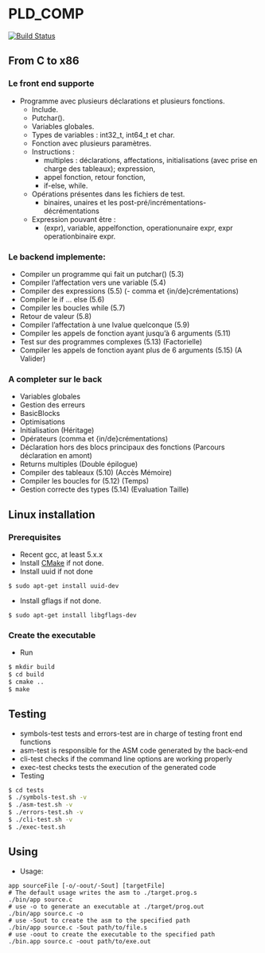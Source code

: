 # PLD_COMP
[![Build Status](https://travis-ci.org/heptastique/PLD_COMP.svg?branch=master)](https://travis-ci.org/heptastique/PLD_COMP)

## From C to x86

### Le front end supporte
- Programme avec plusieurs déclarations et plusieurs fonctions.
    - Include.
    - Putchar().
    - Variables globales.
    - Types de variables : int32_t, int64_t et char.
    - Fonction avec plusieurs paramètres.
    - Instructions : 
        - multiples : déclarations, affectations, initialisations (avec prise en charge des tableaux); expression,
        - appel fonction, retour fonction,
        - if-else,  while.
    - Opérations présentes dans les fichiers de test.
        - binaires, unaires et les post-pré/incrémentations-décrémentations
    - Expression pouvant être :
        - (expr), variable, appelfonction, operationunaire expr, expr operationbinaire expr. 
        
### Le backend implemente:

- Compiler un programme qui fait un putchar() (5.3)
- Compiler l’affectation vers une variable (5.4)
- Compiler des expressions (5.5) (- comma et {in/de}crémentations)
- Compiler le if ... else (5.6)
- Compiler les boucles while (5.7)
- Retour de valeur (5.8)
- Compiler l’affectation à une lvalue quelconque (5.9)
- Compiler les appels de fonction ayant jusqu’à 6 arguments (5.11)
- Test sur des programmes complexes (5.13) (Factorielle)
- Compiler les appels de fonction ayant plus de 6 arguments (5.15) (A Valider)

### A completer sur le back

- Variables globales
- Gestion des erreurs
- BasicBlocks
- Optimisations
- Initialisation (Héritage)
- Opérateurs (comma et {in/de}crémentations)
- Déclaration hors des blocs principaux des fonctions (Parcours déclaration en amont)
- Returns multiples (Double épilogue) 
- Compiler des tableaux (5.10) (Accès Mémoire)
- Compiler les boucles for (5.12) (Temps)
- Gestion correcte des types (5.14) (Evaluation Taille)

## Linux installation

### Prerequisites
- Recent gcc, at least 5.x.x
- Install [CMake](https://cmake.org/download/) if not done.
- Install uuid if not done
```
$ sudo apt-get install uuid-dev 
```
- Install gflags if not done.
```
$ sudo apt-get install libgflags-dev
```
### Create the executable
- Run
```bash
$ mkdir build
$ cd build
$ cmake ..
$ make
```

## Testing

- symbols-test tests and errors-test are in charge of testing front end functions
- asm-test is responsible for the ASM code generated by the back-end
- cli-test checks if the command line options are working properly
- exec-test checks tests the execution of the generated code
- Testing
```bash
$ cd tests
$ ./symbols-test.sh -v
$ ./asm-test.sh -v
$ ./errors-test.sh -v
$ ./cli-test.sh -v
$ ./exec-test.sh
```
## Using
- Usage:
```
app sourceFile [-o/-oout/-Sout] [targetFile]
# The default usage writes the asm to ./target.prog.s
./bin/app source.c
# use -o to generate an executable at ./target/prog.out
./bin/app source.c -o
# use -Sout to create the asm to the specified path
./bin/app source.c -Sout path/to/file.s
# use -oout to create the executable to the specified path
./bin.app source.c -oout path/to/exe.out
```
